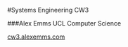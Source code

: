 #Systems Engineering CW3

###Alex Emms UCL Computer Science

[cw3.alexemms.com](http://cw3.alexemms.com/)